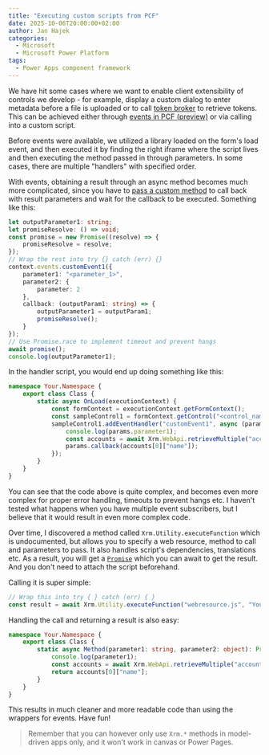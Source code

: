 ```yaml
---
title: "Executing custom scripts from PCF"
date: 2025-10-06T20:00:00+02:00
author: Jan Hajek
categories:
  - Microsoft
  - Microsoft Power Platform
tags:
  - Power Apps component framework
---
```


We have hit some cases where we want to enable client extensibility of controls we develop - for example, display a custom dialog to enter metadata before a file is uploaded or to call [token broker](https://hajekj.net/2025/04/28/using-entra-authentication-in-power-apps-pcfs-and-client-scripts/) to retrieve tokens. This can be achieved either through [events in PCF (preview)](https://learn.microsoft.com/en-us/power-apps/developer/component-framework/events) or via calling into a custom script.

<!-- more -->

Before events were available, we utilized a library loaded on the form's load event, and then executed it by finding the right iframe where the script lives and then executing the method passed in through parameters. In some cases, there are multiple "handlers" with specified order.

With events, obtaining a result through an async method becomes much more complicated, since you have to [pass a custom method](https://learn.microsoft.com/en-us/power-apps/developer/component-framework/tutorial-define-event?tabs=after#pass-payload-with-event) to call back with result parameters and wait for the callback to be executed. Something like this:

```typescript
let outputParameter1: string;
let promiseResolve: () => void;
const promise = new Promise((resolve) => {
    promiseResolve = resolve;
});
// Wrap the rest into try {} catch (err) {}
context.events.customEvent1({
    parameter1: "<parameter_1>",
    parameter2: {
        parameter: 2
    },
    callback: (outputParam1: string) => {
        outputParameter1 = outputParam1;
        promiseResolve();
    }
});
// Use Promise.race to implement timeout and prevent hangs
await promise();
console.log(outputParameter1);
```

In the handler script, you would end up doing something like this:

```typescript
namespace Your.Namespace {
    export class Class {
        static async OnLoad(executionContext) {
            const formContext = executionContext.getFormContext();
            const sampleControl1 = formContext.getControl("<control_name>");
            sampleControl1.addEventHandler("customEvent1", async (params) => {
                console.log(params.parameter1);
                const accounts = await Xrm.WebApi.retrieveMultiple("account", "?$top=1");
                params.callback(accounts[0]["name"]);
            });
        }
    }
}
```

You can see that the code above is quite complex, and becomes even more complex for proper error handling, timeouts to prevent hangs etc. I haven't tested what happens when you have multiple event subscribers, but I believe that it would result in even more complex code.

Over time, I discovered a method called `Xrm.Utility.executeFunction` which is undocumented, but allows you to specify a web resource, method to call and parameters to pass. It also handles script's dependencies, translations etc. As a result, you will get a [`Promise`](https://developer.mozilla.org/en-US/docs/Web/JavaScript/Reference/Global_Objects/Promise) which you can await to get the result. And you don't need to attach the script beforehand.

Calling it is super simple:

```typescript
// Wrap this into try { } catch (err) { }
const result = await Xrm.Utility.executeFunction("webresource.js", "Your.Namespace.Class.Method", ["<parameter_1>", { parameter: 2 }]);
```

Handling the call and returning a result is also easy:

```typescript
namespace Your.Namespace {
    export class Class {
        static async Method(parameter1: string, parameter2: object): Promise<string> {
            console.log(parameter1);
            const accounts = await Xrm.WebApi.retrieveMultiple("account", "?$top=1");
            return accounts[0]["name"];
        }
    }
}
```

This results in much cleaner and more readable code than using the wrappers for events. Have fun!

> Remember that you can however only use `Xrm.*` methods in model-driven apps only, and it won't work in canvas or Power Pages.
